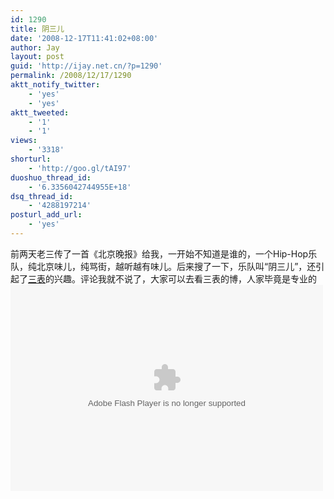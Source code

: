 ```yaml
---
id: 1290
title: 阴三儿
date: '2008-12-17T11:41:02+08:00'
author: Jay
layout: post
guid: 'http://ijay.net.cn/?p=1290'
permalink: /2008/12/17/1290
aktt_notify_twitter:
    - 'yes'
    - 'yes'
aktt_tweeted:
    - '1'
    - '1'
views:
    - '3318'
shorturl:
    - 'http://goo.gl/tAI97'
duoshuo_thread_id:
    - '6.3356042744955E+18'
dsq_thread_id:
    - '4288197214'
posturl_add_url:
    - 'yes'
---
```


前两天老三传了一首《北京晚报》给我，一开始不知道是谁的，一个Hip-Hop乐队，纯北京味儿，纯骂街，越听越有味儿。后来搜了一下，乐队叫“阴三儿”，还引起了<a href="http://www.wangxiaofeng.net/?p=2355" target="blank">三表</a>的兴趣。评论我就不说了，大家可以去看三表的博，人家毕竟是专业的
<embed src="http://8box.cn/feed/500_000000_list_211692_0/radio.swf" type="application/x-shockwave-flash" wmode="transparent" width="500" height="330"></embed>
